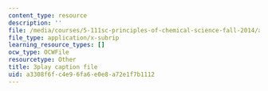 ```yaml
---
content_type: resource
description: ''
file: /media/courses/5-111sc-principles-of-chemical-science-fall-2014/a3308f6fc4e96fa6e0e8a72e1f7b1112_XKeAd4xybjM.srt
file_type: application/x-subrip
learning_resource_types: []
ocw_type: OCWFile
resourcetype: Other
title: 3play caption file
uid: a3308f6f-c4e9-6fa6-e0e8-a72e1f7b1112
---
```

